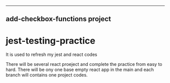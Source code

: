 ------------------------------------------------------------------------------
add-checkbox-functions project
------------------------------------------------------------------------------

# jest-testing-practice
It is used to refresh my jest and react codes

There will be several react proeject and complete the practice from easy to hard.
There will be ony one base empty react app in the main and each branch will contains one project codes.
